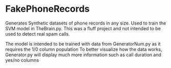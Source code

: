 # FakePhoneRecords
 Generates Synthetic datasets of phone records in any size. Used to train the SVM model in TheBrain.py.
 This was a fluff project and not intended to be used to detect real spam calls. 
 
 The model is intended to be trained with data from GeneratorNum.py as it requires the 1/0 column population
 To better visualize how the data works, Generator.py will display much more information such as call duration and yes/no columns
